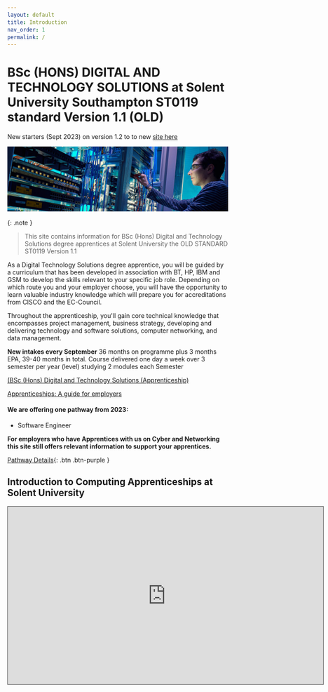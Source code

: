 ```yaml
---
layout: default
title: Introduction
nav_order: 1
permalink: /
---
```


# BSc (HONS) DIGITAL AND TECHNOLOGY SOLUTIONS at Solent University Southampton ST0119 standard Version 1.1 (OLD)

New starters (Sept 2023) on version 1.2 to to new [site here](https://martinsolent.github.io/bdats_2/)

![](./docs/images/cisco-labs-banner.jpg)

{: .note } 
> This site contains information for BSc (Hons) Digital and Technology Solutions degree apprentices at Solent University the OLD STANDARD ST0119 Version 1.1

As a Digital Technology Solutions degree apprentice, you will be guided by a curriculum that has been developed in association with BT, HP, IBM and GSM to develop the skills relevant to your specific job role. Depending on which route you and your employer choose, you will have the opportunity to learn valuable industry knowledge which will prepare you for accreditations from CISCO and the EC-Council.

Throughout the apprenticeship, you'll gain core technical knowledge that encompasses project management, business strategy, developing and delivering technology and software solutions, computer networking, and data management.

**New intakes every September** 36 months on programme plus 3 months EPA, 39-40 months in total. Course delivered one day a week over 3 semester per year (level) studying 2 modules each Semester


[(BSc (Hons) Digital and Technology Solutions (Apprenticeship)](https://www.solent.ac.uk/courses/apprenticeship/digital-technology-solutions-bsc)

[Apprenticeships: A guide for employers](https://www.solent.ac.uk/courses/info/higher-degree-apprenticeships/apprenticeships-guide-employers)

#### We are offering one pathway from 2023:

* Software Engineer

**For employers who have Apprentices with us on Cyber and Networking this site still offers relevant information to support your apprentices.**

[Pathway Details](https://martinsolent.github.io/bdats/docs/pathways/){: .btn .btn-purple }

## Introduction to Computing  Apprenticeships at Solent University

<iframe src="https://solent.cloud.panopto.eu/Panopto/Pages/Embed.aspx?id=a7159d29-1e9e-459d-a695-ac3b01722c27&autoplay=false&offerviewer=true&showtitle=true&showbrand=false&start=0&interactivity=all" height="405" width="720" style="border: 1px solid #464646;" allowfullscreen allow="autoplay"></iframe>

